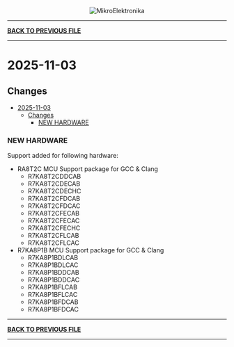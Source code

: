 <p align="center">
  <img src="http://www.mikroe.com/img/designs/beta/logo_small.png?raw=true" alt="MikroElektronika"/>
</p>

---

**[BACK TO PREVIOUS FILE](../changelog.md)**

---

# 2025-11-03

## Changes

- [2025-11-03](#2025-11-03)
  - [Changes](#changes)
    - [NEW HARDWARE](#new-hardware)

### NEW HARDWARE

Support added for following hardware:

+ RA8T2C MCU Support package for GCC & Clang
  + R7KA8T2CDDCAB
  + R7KA8T2CDECAB
  + R7KA8T2CDECHC
  + R7KA8T2CFDCAB
  + R7KA8T2CFDCAC
  + R7KA8T2CFECAB
  + R7KA8T2CFECAC
  + R7KA8T2CFECHC
  + R7KA8T2CFLCAB
  + R7KA8T2CFLCAC
+ R7KA8P1B MCU Support package for GCC & Clang
  + R7KA8P1BDLCAB
  + R7KA8P1BDLCAC
  + R7KA8P1BDDCAB
  + R7KA8P1BDDCAC
  + R7KA8P1BFLCAB
  + R7KA8P1BFLCAC
  + R7KA8P1BFDCAB
  + R7KA8P1BFDCAC

---

**[BACK TO PREVIOUS FILE](../changelog.md)**

---
